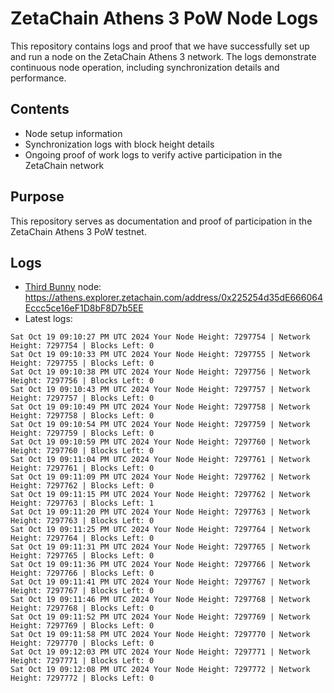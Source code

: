 # ZetaChain Athens 3 PoW Node Logs
This repository contains logs and proof that we have successfully set up and run a node on the ZetaChain Athens 3 network. The logs demonstrate continuous node operation, including synchronization details and performance.

## Contents
- Node setup information
- Synchronization logs with block height details
- Ongoing proof of work logs to verify active participation in the ZetaChain network

## Purpose
This repository serves as documentation and proof of participation in the ZetaChain Athens 3 PoW testnet.

## Logs

- [Third Bunny](https://thirdbunny.xyz/) node: https://athens.explorer.zetachain.com/address/0x225254d35dE666064Eccc5ce16eF1D8bF8D7b5EE
- Latest logs:
```
Sat Oct 19 09:10:27 PM UTC 2024 Your Node Height: 7297754 | Network Height: 7297754 | Blocks Left: 0
Sat Oct 19 09:10:33 PM UTC 2024 Your Node Height: 7297755 | Network Height: 7297755 | Blocks Left: 0
Sat Oct 19 09:10:38 PM UTC 2024 Your Node Height: 7297756 | Network Height: 7297756 | Blocks Left: 0
Sat Oct 19 09:10:43 PM UTC 2024 Your Node Height: 7297757 | Network Height: 7297757 | Blocks Left: 0
Sat Oct 19 09:10:49 PM UTC 2024 Your Node Height: 7297758 | Network Height: 7297758 | Blocks Left: 0
Sat Oct 19 09:10:54 PM UTC 2024 Your Node Height: 7297759 | Network Height: 7297759 | Blocks Left: 0
Sat Oct 19 09:10:59 PM UTC 2024 Your Node Height: 7297760 | Network Height: 7297760 | Blocks Left: 0
Sat Oct 19 09:11:04 PM UTC 2024 Your Node Height: 7297761 | Network Height: 7297761 | Blocks Left: 0
Sat Oct 19 09:11:09 PM UTC 2024 Your Node Height: 7297762 | Network Height: 7297762 | Blocks Left: 0
Sat Oct 19 09:11:15 PM UTC 2024 Your Node Height: 7297762 | Network Height: 7297763 | Blocks Left: 1
Sat Oct 19 09:11:20 PM UTC 2024 Your Node Height: 7297763 | Network Height: 7297763 | Blocks Left: 0
Sat Oct 19 09:11:25 PM UTC 2024 Your Node Height: 7297764 | Network Height: 7297764 | Blocks Left: 0
Sat Oct 19 09:11:31 PM UTC 2024 Your Node Height: 7297765 | Network Height: 7297765 | Blocks Left: 0
Sat Oct 19 09:11:36 PM UTC 2024 Your Node Height: 7297766 | Network Height: 7297766 | Blocks Left: 0
Sat Oct 19 09:11:41 PM UTC 2024 Your Node Height: 7297767 | Network Height: 7297767 | Blocks Left: 0
Sat Oct 19 09:11:46 PM UTC 2024 Your Node Height: 7297768 | Network Height: 7297768 | Blocks Left: 0
Sat Oct 19 09:11:52 PM UTC 2024 Your Node Height: 7297769 | Network Height: 7297769 | Blocks Left: 0
Sat Oct 19 09:11:58 PM UTC 2024 Your Node Height: 7297770 | Network Height: 7297770 | Blocks Left: 0
Sat Oct 19 09:12:03 PM UTC 2024 Your Node Height: 7297771 | Network Height: 7297771 | Blocks Left: 0
Sat Oct 19 09:12:08 PM UTC 2024 Your Node Height: 7297772 | Network Height: 7297772 | Blocks Left: 0
```
